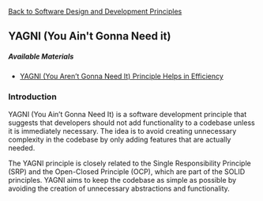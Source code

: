 [Back to Software Design and Development Principles](04-software-design-principles.md)

## YAGNI (You Ain't Gonna Need it)

##### Available Materials

- [YAGNI (You Aren’t Gonna Need It) Principle Helps in Efficiency](https://builtin.com/software-engineering-perspectives/yagni)

### Introduction

YAGNI (You Ain’t Gonna Need It) is a software development principle that suggests that developers should not add functionality to a codebase unless it is immediately necessary. The idea is to avoid creating unnecessary complexity in the codebase by only adding features that are actually needed.

The YAGNI principle is closely related to the Single Responsibility Principle (SRP) and the Open-Closed Principle (OCP), which are part of the SOLID principles. YAGNI aims to keep the codebase as simple as possible by avoiding the creation of unnecessary abstractions and functionality.
